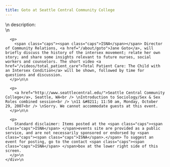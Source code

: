 ```yaml
---
title: Goto at Seattle Central Community College
---
```


<div class="flexinode-body flexinode-2">
  <div class="flexinode-textarea-1">
    <div class="form-item">
      \n <label>description:</label><br /> \n 
      
      <p>
        <span class="caps"><span class="caps">ISNA</span></span> Director of Community Relations, <a href="/about/goto">Jane Goto</a>, will briefly discuss the history of the intersex movement; relate her own story; and share some insights relevant to future nurses, social workers and counselors. The short video <a href="/videos/total_patient_care">Total Patient Care: The Child with an Intersex Condition</a> will be shown, followed by time for questions and discussion.
      </p>\n\n
      
      <p>
        <a href="http://www.seattlecentral.edu/">Seattle Central Community College</a>, Seattle, WA<br /> \nIntroduction to Sociology/Sex & Sex Roles combined session<br /> \n11 &#8211; 11:50 am, Monday, October 29, 2007<br /> \nSorry. We cannot accommodate guests at this event.
      </p>\n\n
      
      <p>
        Standard disclaimer: Items posted at the <span class="caps"><span class="caps">ISNA</span> </span>events site are provided as a public service, and are not necessarily sponsored or endorsed by <span class="caps"><span class="caps">ISNA</span>.</span> To suggest an event for posting, go to the contact <span class="caps"><span class="caps">ISNA</span> </span>box at the lower right side of this screen.
      </p>\n
    </div>\n
  </div>
</div>